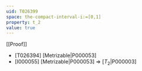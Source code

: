 ```yaml
---
uid: T026399
space: the-compact-interval-i:=[0,1]
property: t_2
value: true
---
```

[[Proof]]

* [T026394] [Metrizable|P000053]
* [I000055] [Metrizable|P000053] => [$T_2$|P000003]


